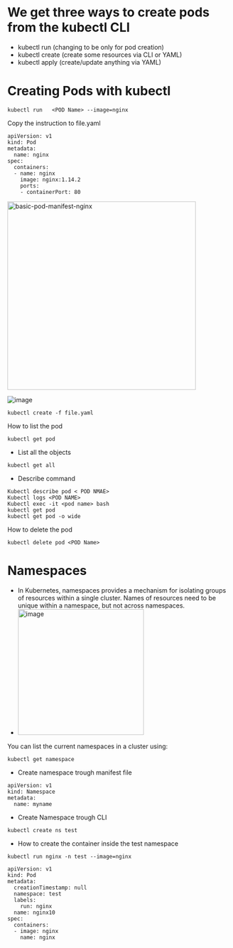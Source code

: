 # We get three ways to create pods from the kubectl CLI
- kubectl run (changing to be only for pod creation)
- kubectl create (create some resources via CLI or YAML)
- kubectl apply (create/update anything via YAML)

# Creating Pods with kubectl

```
kubectl run   <POD Name> --image=nginx
```
Copy the instruction  to file.yaml
```
apiVersion: v1
kind: Pod
metadata:
  name: nginx
spec:
  containers:
  - name: nginx
    image: nginx:1.14.2
    ports:
    - containerPort: 80

```
<img width="424" alt="basic-pod-manifest-nginx" src="https://user-images.githubusercontent.com/62458394/160065148-01fa4abb-9472-43d2-8ab7-0f63ed805351.PNG">


![image](https://user-images.githubusercontent.com/62458394/160065362-b0c745cb-f813-4f5e-845a-1b446886e7c8.png)


```
kubectl create -f file.yaml
```
How to list the pod 
```
kubectl get pod 
```
- List all the objects 
```
kubectl get all
```
- Describe command 
```
Kubectl describe pod < POD NMAE>
Kubectl logs <POD NAME>
Kubectl exec -it <pod name> bash 
kubectl get pod 
kubectl get pod -o wide 
```

How to delete the pod 
```
kubectl delete pod <POD Name>
```
# Namespaces
- In Kubernetes, namespaces provides a mechanism for isolating groups of resources within a single cluster. Names of resources need to be unique within a namespace, but not across namespaces. 
- <img width="283" alt="image" src="https://user-images.githubusercontent.com/62458394/159252984-4ace434b-6a90-4c55-a1f6-ac72a7d22c80.png">


You can list the current namespaces in a cluster using:
```
kubectl get namespace
```
- Create namespace trough manifest file
```
apiVersion: v1
kind: Namespace
metadata:
  name: myname
```

- Create Namespace trough CLI 
```
kubectl create ns test
```
- How to create the container inside the test namespace 
```
kubectl run nginx -n test --image=nginx
```
```
apiVersion: v1
kind: Pod
metadata:
  creationTimestamp: null
  namespace: test
  labels:
    run: nginx
  name: nginx10
spec:
  containers:
  - image: nginx
    name: nginx

```
